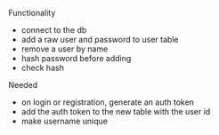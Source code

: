 Functionality 

- connect to the db 
- add a raw user and password to user table 
- remove a user by name 
- hash password before adding
- check hash

Needed
- on login or registration, generate an auth token
- add the auth token to the new table with the user id
- make username unique